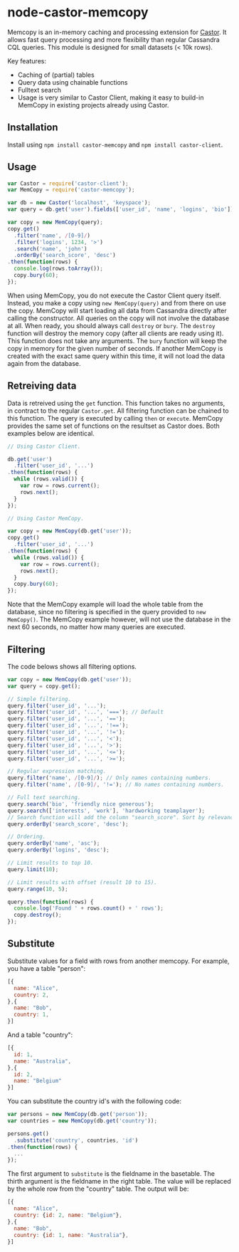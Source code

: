 node-castor-memcopy
==================

Memcopy is an in-memory caching and processing extension for [Castor][castor].
It allows fast query processing and more flexibility than regular Cassandra
CQL queries. This module is designed for small datasets (< 10k rows).

Key features:

- Caching of (partial) tables
- Query data using chainable functions
- Fulltext search
- Usage is very similar to Castor Client, making it easy to build-in MemCopy
  in existing projects already using Castor.

[castor]: https://github.com/kriskowal/q/wiki/API-Reference

## Installation

Install using ``npm install castor-memcopy`` and ``npm install castor-client``.

## Usage

```javascript
var Castor = require('castor-client');
var MemCopy = require('castor-memcopy');

var db = new Castor('localhost', 'keyspace');
var query = db.get('user').fields(['user_id', 'name', 'logins', 'bio']);

var copy = new MemCopy(query);
copy.get()
  .filter('name', /[0-9]/)
  .filter('logins', 1234, '>')
  .search('name', 'john')
  .orderBy('search_score', 'desc')
.then(function(rows) {
  console.log(rows.toArray());
  copy.bury(60);
});
```

When using MemCopy, you do not execute the Castor Client query itself. Instead,
you make a copy using ``new MemCopy(query)`` and from there on use the copy.
MemCopy will start loading all data from Cassandra directly after calling
the constructor. All queries on the copy will not involve the database at all.
When ready, you should always call ``destroy`` or ``bury``. The ``destroy``
function will destroy the memory copy (after all clients are ready using it).
This function does not take any arguments. The ``bury`` function will keep the
copy in memory for the given number of seconds. If another MemCopy is created
with the exact same query within this time, it will not load the data again from
the database.

## Retreiving data

Data is retreived using the ``get`` function. This function takes no arguments,
in contract to the regular ``Castor.get``. All filtering function can be
chained to this function. The query is executed by calling ``then`` or
``execute``. MemCopy provides the same set of functions on the resultset as
Castor does. Both examples below are identical.

```javascript
// Using Castor Client.

db.get('user')
  .filter('user_id', '...')
.then(function(rows) {
  while (rows.valid()) {
    var row = rows.current();
    rows.next();
  }
});
```

```javascript
// Using Castor MemCopy.

var copy = new MemCopy(db.get('user'));
copy.get()
  .filter('user_id', '...')
.then(function(rows) {
  while (rows.valid()) {
    var row = rows.current();
    rows.next();
  }
  copy.bury(60);
});
```

Note that the MemCopy example will load the whole table from the database,
since no filtering is specified in the query provided to ``new MemCopy()``.
The MemCopy example however, will not use the database in the next 60 seconds,
no matter how many queries are executed.

## Filtering

The code belows shows all filtering options.

```javascript
var copy = new MemCopy(db.get('user'));
var query = copy.get();

// Simple filtering.
query.filter('user_id', '...');
query.filter('user_id', '...', '==='); // Default
query.filter('user_id', '...', '==');
query.filter('user_id', '...', '!==');
query.filter('user_id', '...', '!=');
query.filter('user_id', '...', '<');
query.filter('user_id', '...', '>');
query.filter('user_id', '...', '<=');
query.filter('user_id', '...', '>=');

// Regular expression matching.
query.filter('name', /[0-9]/); // Only names containing numbers.
query.filter('name', /[0-9]/, '!='); // No names containing numbers.

// Full text searching.
query.search('bio', 'friendly nice generous');
query.search(['interests', 'work'], 'hardworking teamplayer');
// Search function will add the column "search_score". Sort by relevance.
query.orderBy('search_score', 'desc');

// Ordering.
query.orderBy('name', 'asc');
query.orderBy('logins', 'desc');

// Limit results to top 10.
query.limit(10);

// Limit results with offset (result 10 to 15).
query.range(10, 5);

query.then(function(rows) {
  console.log('Found ' + rows.count() + ' rows');
  copy.destroy();
});
```

## Substitute

Substitute values for a field with rows from another memcopy.
For example, you have a table "person":

```javascript
[{
  name: "Alice",
  country: 2,
},{
  name: "Bob",
  country: 1,
}]
```

And a table "country":

```javascript
[{
  id: 1,
  name: "Australia",
},{
  id: 2,
  name: "Belgium"
}]
```

You can substitute the country id's with the following code:

```javascript
var persons = new MemCopy(db.get('person'));
var countries = new MemCopy(db.get('country'));

persons.get()
  .substitute('country', countries, 'id')
.then(function(rows) {
  ...
});
```

The first argument to ``substitute`` is the fieldname in the basetable.
The thirth argument is the fieldname in the right table. The value will
be replaced by the whole row from the "country" table. The output will be:

```javascript
[{
  name: "Alice",
  country: {id: 2, name: "Belgium"},
},{
  name: "Bob",
  country: {id: 1, name: "Australia"},
}]
```
